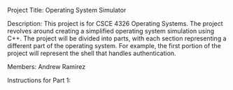 Project Title: Operating System Simulator

Description: This project is for CSCE 4326 Operating Systems. The project revolves around creating a simplified operating system simulation using C++. The project will be divided into parts, with each section representing a different part of the operating system. For example, the first portion of the project will represent the shell that handles authentication.

Members: Andrew Ramirez

Instructions for Part 1:
